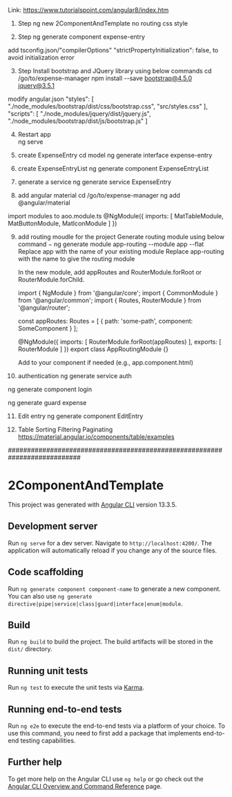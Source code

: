 Link: https://www.tutorialspoint.com/angular8/index.htm

1. Step
ng new 2ComponentAndTemplate
no routing
css style

2. Step
ng generate component expense-entry

add tsconfig.json/"compilerOptions" "strictPropertyInitialization": false, to avoid initialization error


3. Step
Install bootstrap and JQuery library using below commands
cd /go/to/expense-manager
npm install --save bootstrap@4.5.0 jquery@3.5.1

modify angular.json
 "styles": [
              "./node_modules/bootstrap/dist/css/bootstrap.css", "src/styles.css"
            ],
            "scripts": [
               "./node_modules/jquery/dist/jquery.js", "./node_modules/bootstrap/dist/js/bootstrap.js"
            ]

4. Restart app		
ng serve	

5. create ExpenseEntry
cd model
ng generate interface expense-entry

6. create ExpenseEntryList
ng generate component ExpenseEntryList

7. generate a service
ng generate service ExpenseEntry

8. add angular material
cd /go/to/expense-manager
ng add @angular/material

import modules to aoo.module.ts
@NgModule({
  imports: [
    MatTableModule,
    MatButtonModule,
    MatIconModule
  ]
})

9. add routing moudle for the project
Generate routing module using below command −
    ng generate module app-routing --module app --flat
        Replace app with the name of your existing module
        Replace app-routing with the name to give the routing module

    In the new module, add appRoutes and RouterModule.forRoot or RouterModule.forChild.

    import { NgModule } from '@angular/core';
    import { CommonModule } from '@angular/common';
    import { Routes, RouterModule } from '@angular/router';

    const appRoutes: Routes = [
        { path: 'some-path', component: SomeComponent }
    ];

    @NgModule({
        imports: [
            RouterModule.forRoot(appRoutes)
        ],
        exports: [
            RouterModule
        ]
    })
    export class AppRoutingModule {}

    Add <router-outlet></router-outlet> to your component if needed (e.g., app.component.html)

10. authentication
ng generate service auth

ng generate component login

ng generate guard expense

11. Edit entry
ng generate component EditEntry

12. Table Sorting Filtering Paginating
https://material.angular.io/components/table/examples

###########################################################################

# 2ComponentAndTemplate

This project was generated with [Angular CLI](https://github.com/angular/angular-cli) version 13.3.5.

## Development server

Run `ng serve` for a dev server. Navigate to `http://localhost:4200/`. The application will automatically reload if you change any of the source files.

## Code scaffolding

Run `ng generate component component-name` to generate a new component. You can also use `ng generate directive|pipe|service|class|guard|interface|enum|module`.

## Build

Run `ng build` to build the project. The build artifacts will be stored in the `dist/` directory.

## Running unit tests

Run `ng test` to execute the unit tests via [Karma](https://karma-runner.github.io).

## Running end-to-end tests

Run `ng e2e` to execute the end-to-end tests via a platform of your choice. To use this command, you need to first add a package that implements end-to-end testing capabilities.

## Further help

To get more help on the Angular CLI use `ng help` or go check out the [Angular CLI Overview and Command Reference](https://angular.io/cli) page.
